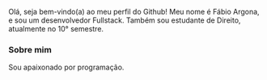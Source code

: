 
<p>Olá, seja bem-vindo(a) ao meu perfil do Github! Meu nome é Fábio Argona, e sou um desenvolvedor Fullstack. Também sou estudante de Direito, atualmente no 10° semestre.</p>

<h3>Sobre mim</h3>
<p>Sou apaixonado por programação.</p>


